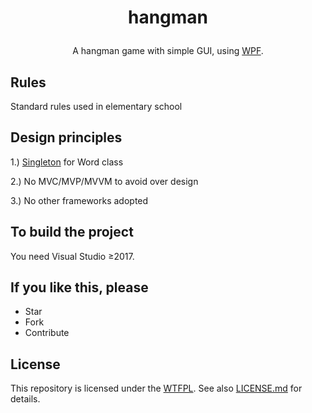 # <p align="center">hangman
<p align="center">A hangman game with simple GUI, using <a href="https://en.wikipedia.org/wiki/Windows_Presentation_Foundation">WPF</a>.

## Rules
Standard rules used in elementary school

## Design principles
1.) [Singleton](https://en.wikipedia.org/wiki/Singleton_pattern) for Word class

2.) No MVC/MVP/MVVM to avoid over design

3.) No other frameworks adopted

## To build the project
You need Visual Studio ≥2017. 

## If you like this, please
* Star
* Fork
* Contribute

## License
This repository is licensed under the [WTFPL](http://www.wtfpl.net/). See also [LICENSE.md](LICENSE.md) for details.
